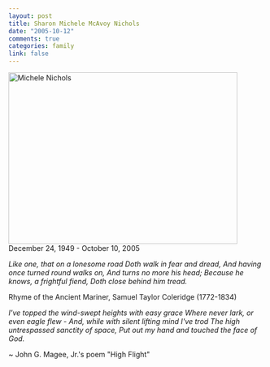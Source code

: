 ```yaml
--- 
layout: post
title: Sharon Michele McAvoy Nichols
date: "2005-10-12"
comments: true
categories: family
link: false
---
```

<img src="http://zanshin.net/images/mmn.JPG" alt="Michele Nichols" height="338" width="450" />
December 24, 1949 - October 10, 2005

<em>Like one, that on a lonesome road
Doth walk in fear and dread,
And having once turned round walks on,
And turns no more his head;
Because he knows, a frightful fiend,
Doth close behind him tread.</em>

Rhyme of the Ancient Mariner,
Samuel Taylor Coleridge (1772-1834)

<em>I've topped the wind-swept heights with easy grace
Where never lark, or even eagle flew -
And, while with silent lifting mind I've trod
The high untrespassed sanctity of space,
Put out my hand and touched the face of God.</em>

~ John G. Magee, Jr.'s poem "High Flight"
